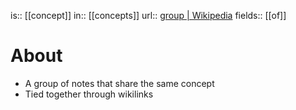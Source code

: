 is:: [[concept]]
in:: [[concepts]]
url:: [group | Wikipedia](https://en.wikipedia.org/wiki/Group)
fields:: [[of]]

# About
- A group of notes that share the same concept
- Tied together through wikilinks
